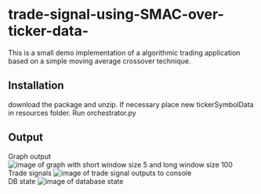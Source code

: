 # trade-signal-using-SMAC-over-ticker-data-
This is a small demo implementation of a algorithmic trading application based on a simple moving average crossover technique.

## Installation
download the package and unzip. If necessary place new tickerSymbolData in resources folder. Run orchestrator.py

## Output
Graph output
![image of graph with short window size 5 and long window size 100](http://url/to/img.png)<br>
Trade signals
![image of trade signal outputs to console](http://url)<br>
DB state
![image of database state](http://url)<br>
